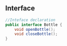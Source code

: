 ## Interface

```java
//Inteface declaration
public interface Bottle {
    void openBottle();
    void closeBottle();
}
```